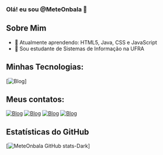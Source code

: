  ### Olá! eu sou @MeteOnbala 👋
 ## Sobre Mim 
- 🌱 Atualmente aprendendo: HTML5, Java, CSS e JavaScript
- 🏫 Sou estudante de Sistemas de Informação na UFRA
## Minhas Tecnologias:
[![Blog](https://img.shields.io/badge/Python-3776AB?style=for-the-badge&logo=python&logoColor=white)]
## Meus contatos:
[![Blog](https://img.shields.io/badge/Facebook-1877F2?style=for-the-badge&logo=facebook&logoColor=white)](https://www.facebook.com/gustavo.Gustag7999/) 
[![Blog](https://img.shields.io/badge/Instagram-E4405F?style=for-the-badge&logo=instagram&logoColor=white)](https://www.instagram.com/ogustavo0o0/)
[![Blog](https://img.shields.io/badge/LinkedIn-0077B5?style=for-the-badge&logo=linkedin&logoColor=white)](https://www.linkedin.com/in/gustag7999/)
[![Blog](https://img.shields.io/badge/YouTube-FF0000?style=for-the-badge&logo=youtube&logoColor=white)](https://www.youtube.com/@meteonbala)
## Estatísticas do GitHub
[![MeteOnbala GitHub stats-Dark](https://github-readme-stats.vercel.app/api?username=MeteOnbala&show_icons=true&theme=darcula)]
